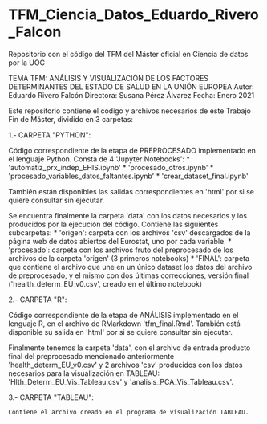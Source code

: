 # TFM_Ciencia_Datos_Eduardo_Rivero_Falcon
Repositorio con el código del TFM del Máster oficial en Ciencia de datos por la UOC

TEMA TFM: ANÁLISIS Y VISUALIZACIÓN DE LOS FACTORES DETERMINANTES DEL ESTADO DE SALUD EN LA UNIÓN EUROPEA
Autor: Eduardo Rivero Falcón
Directora: Susana Pérez Álvarez
Fecha: Enero 2021

Este repositorio contiene el código y archivos necesarios de este Trabajo Fin de Máster, dividido en 3 carpetas:


1.- CARPETA "PYTHON":
  
  Código correspondiente de la etapa de PREPROCESADO implementado en el lenguaje Python. Consta de 4 'Jupyter Notebooks':
    * 'automatiz_prx_indep_EHIS.ipynb'
    * 'procesado_otros.ipynb'
    * 'procesado_variables_datos_faltantes.ipynb'
    * 'crear_dataset_final.ipynb'
    
   También están disponibles las salidas correspondientes en 'html' por si se quiere consultar sin ejecutar.
   
   Se encuentra finalmente la carpeta 'data' con los datos necesarios y los producidos por la ejecución del código. Contiene las siguientes        subcarpetas:
      * 'origen': carpeta con los archivos 'csv' descargados de la página web de datos abiertos del Eurostat, uno por cada variable.
      * 'procesado': carpeta con los archivos fruto del preprocesado de los archivos de la carpeta 'origen' (3 primeros notebooks)
      * 'FINAL': carpeta que contiene el archivo que une en un único dataset los datos del archivo de preprocesado, y el mismo con dos últimas correcciones, versión final ('health_determ_EU_v0.csv', creado en el último notebook)
      
      
2.- CARPETA "R":

  Código correspondiente de la etapa de ANÁLISIS implementado en el lenguaje R, en el archivo de RMarkdown 'tfm_final.Rmd'. También está disponible su salida en 'html' por si se quiere consultar sin ejecutar.
  
  Finalmente tenemos la carpeta 'data', con el archivo de entrada producto final del preprocesado mencionado anteriormente 'health_determ_EU_v0.csv' y 2 archivos 'csv' producidos con los datos necesarios para la visualización en TABLEAU: 'Hlth_Determ_EU_Vis_Tableau.csv' y 'analisis_PCA_Vis_Tableau.csv'.
  
  
  3.- CARPETA "TABLEAU":
  
    Contiene el archivo creado en el programa de visualización TABLEAU.
